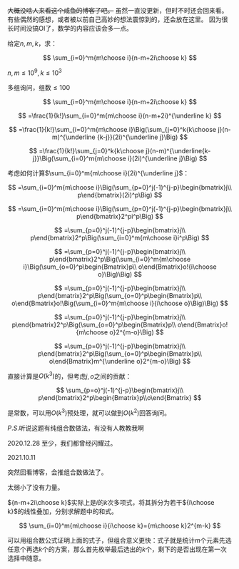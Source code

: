 ~~大概没啥人来看这个咸鱼的博客了吧。~~
虽然一直没更新，但时不时还会回来看。有些偶然的感想，或者被以前自己高妙的想法震惊到的，还会放在这里。
因为很长时间没搞OI了，数学的内容应该会多一点。

给定$n,m,k$，求：

$$
\sum_{i=0}^m{m\choose i}{n-m+2i\choose k}
$$

$n,m\leq 10^9,k\leq 10^3$

多组询问，组数$\leq 100$

$$
\sum_{i=0}^m{m\choose i}{n-m+2i\choose k}
$$

$$
=\frac{1}{k!}\sum_{i=0}^m{m\choose i}(n-m+2i)^{\underline k}
$$

$$
=\frac{1}{k!}\sum_{i=0}^m{m\choose i}\Big(\sum_{j=0}^k{k\choose j}(n-m)^{\underline {k-j}}(2i)^{\underline j}\Big)
$$

$$
=\frac{1}{k!}\sum_{j=0}^k{k\choose j}(n-m)^{\underline{k-j}}\Big(\sum_{i=0}^m{m\choose i}(2i)^{\underline j}\Big)
$$

考虑如何计算$\sum_{i=0}^m{m\choose i}(2i)^{\underline j}$：

$$
=\sum_{i=0}^m{m\choose i}\Big(\sum_{p=0}^j(-1)^{j-p}\begin{bmatrix}j\\ p\end{bmatrix}(2i)^p\Big)
$$

$$
=\sum_{i=0}^m{m\choose i}\Big(\sum_{p=0}^j(-1)^{j-p}\begin{bmatrix}j\\ p\end{bmatrix}2^pi^p\Big)
$$

$$
=\sum_{p=0}^j(-1)^{j-p}\begin{bmatrix}j\\ p\end{bmatrix}2^p\Big(\sum_{i=0}^m{m\choose i}i^p\Big)
$$

$$
=\sum_{p=0}^j(-1)^{j-p}\begin{bmatrix}j\\ p\end{bmatrix}2^p\Big(\sum_{i=0}^m{m\choose i}\Big(\sum_{o=0}^p\begin{Bmatrix}p\\ o\end{Bmatrix}o!{i\choose o}\Big)\Big)
$$


$$
=\sum_{p=0}^j(-1)^{j-p}\begin{bmatrix}j\\ p\end{bmatrix}2^p\Big(\sum_{o=0}^p\begin{Bmatrix}p\\ o\end{Bmatrix}o!\Big(\sum_{i=0}^m{m\choose i}{i\choose o}\Big)\Big)
$$

$$
=\sum_{p=0}^j(-1)^{j-p}\begin{bmatrix}j\\ p\end{bmatrix}2^p\Big(\sum_{o=0}^p\begin{Bmatrix}p\\ o\end{Bmatrix}o!{m\choose o}2^{m-o}\Big)
$$

$$
=\sum_{p=0}^j(-1)^{j-p}\begin{bmatrix}j\\ p\end{bmatrix}2^p\Big(\sum_{o=0}^p\begin{Bmatrix}p\\ o\end{Bmatrix}m^{\underline o}2^{m-o}\Big)
$$

直接计算是$O(k^3)$的，但考虑$j,o$之间的贡献：

$$
\sum_{p=o}^j(-1)^{j-p}\begin{bmatrix}j\\ p\end{bmatrix}2^p\begin{Bmatrix}p\\o\end{Bmatrix}
$$

是常数，可以用$O(k^3)$预处理，就可以做到$O(k^2)$回答询问。

$P.S.$听说这题有纯组合数做法，有没有人教教我啊

2020.12.28
至少，我们都曾经闪耀过。

2021.10.11

突然回看博客，会推组合数做法了。

太弱小了没有力量。

${n-m+2i\choose k}$实际上是$i$的$k$次多项式，将其拆分为若干${i\choose k}$的线性叠加，分别求解题中的和式。

$$
\sum_{i=0}^m{m\choose i}{i\choose k}={m\choose k}2^{m-k}
$$

可以用组合数公式证明上面的式子，但组合意义更快：式子就是统计$m$个元素先选任意个再选$k$个的方案，那么首先枚举最后选出的$k$个，剩下的是否出现在第一次选择中随意。